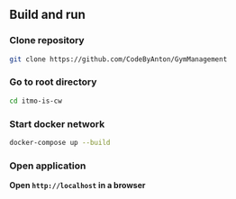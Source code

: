 ## Build and run

### Clone repository

```bash
git clone https://github.com/CodeByAnton/GymManagement
```

### Go to root directory

```bash
cd itmo-is-cw
```

### Start docker network

```bash
docker-compose up --build
```
### Open application

__Open `http://localhost` in a browser__
